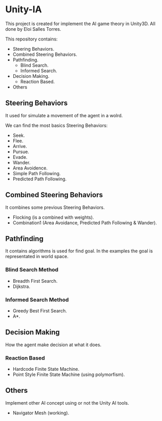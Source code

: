 # Unity-IA
This project is created for implement the AI game theory in Unity3D. All done by Eloi Salles Torres.

This repository contains:
* Steering Behaviors.
* Combined Steering Behaviors.
* Pathfinding.
  * Blind Search.
  * Informed Search.
* Decision Making.
  * Reaction Based.
* Others

## Steering Behaviors
It used for simulate a movement of the agent in a wolrd. 

We can find the most basics Steering Behaviors:
* Seek.
* Flee.
* Arrive.
* Pursue.
* Evade.
* Wander.
* Area Avoidence.
* Simple Path Following.
* Predicted Path Following.

## Combined Steering Behaviors
It combines some previous Steering Behaviors.

* Flocking (is a combined with weights).
* Combination1 (Area Avoidance, Predicted Path Following & Wander).

## Pathfinding
It contains algorithms is used for find goal. In the examples the goal is representated in world space.

### Blind Search Method

* Breadth First Search.
* Dijkstra.

### Informed Search Method

* Greedy Best First Search.
* A*.

## Decision Making
How the agent make decision at what it does.

### Reaction Based
* Hardcode Finite State Machine.
* Point Style Finite State Machine (using polymorfism).

## Others
Implement other AI concept using or not the Unity AI tools.

* Navigator Mesh (working).